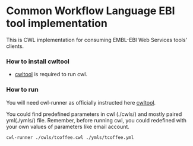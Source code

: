 # Common Workflow Language EBI tool implementation
This is CWL implementation for consuming EMBL-EBI Web Services tools' clients.

### How to install cwltool
* [cwltool](https://github.com/common-workflow-language/cwltool) is required to run cwl.

### How to run
You will need cwl-runner as officially instructed here [cwltool](https://github.com/common-workflow-language/cwltool).

You could find predefined parameters in cwl (./cwls/) and mostly paired yml(./ymls/) file. 
Remember, before running cwl, you could redefined with your own values of parameters like email account. 

```
cwl-runner ./cwls/tcoffee.cwl ./ymls/tcoffee.yml
```

